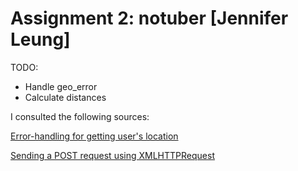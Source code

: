 # Assignment 2: notuber [Jennifer Leung]

TODO:
* Handle geo_error
* Calculate distances


I consulted the following sources:

[Error-handling for getting user's location](https://www.w3schools.com/html/html5_geolocation.asp)

[Sending a POST request using XMLHTTPRequest](https://stackoverflow.com/questions/9713058/send-post-data-using-xmlhttprequest)
